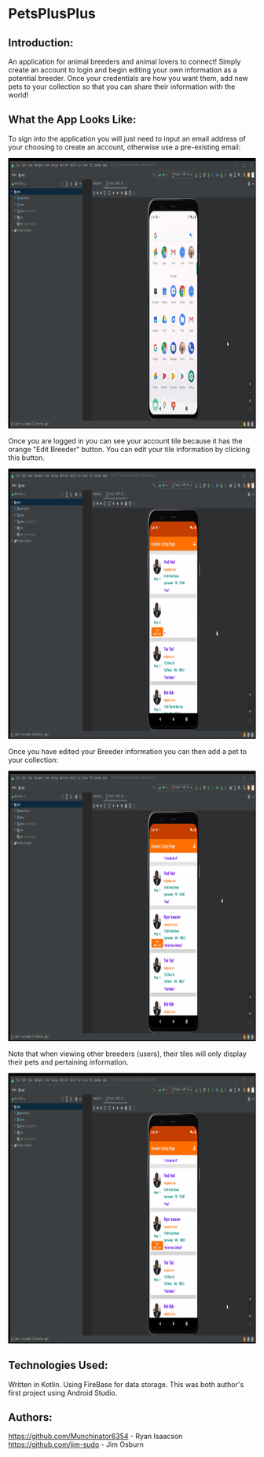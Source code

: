 # PetsPlusPlus
## Introduction:
An application for animal breeders and animal lovers to connect! Simply create an account to login and begin editing your own information as a potential breeder. Once your credentials are how you want them, add new pets to your collection so that you can share their information with the world!

## What the App Looks Like:
To sign into the application you will just need to input an email address of your choosing to create an account, otherwise use a pre-existing email:

<img src="readMeGifs/petsSignBackIn.gif" width="1000" height="550"/>

Once you are logged in you can see your account tile because it has the orange "Edit Breeder" button. You can edit your tile information by clicking this button.

<img src="readMeGifs/petsEditBreeder.gif" width="1000" height="550"/>

Once you have edited your Breeder information you can then add a pet to your collection:

<img src="readMeGifs/petsCreateAPet.gif" width="1000" height="550"/>

Note that when viewing other breeders (users), their tiles will only display their pets and pertaining information.

<img src="readMeGifs/petsLookingAtOtherBreedersPets.gif" width="1000" height="550"/>

## Technologies Used:
Written in Kotlin.
Using FireBase for data storage.
This was both author's first project using Android Studio.

## Authors:
https://github.com/Munchinator6354 - Ryan Isaacson  
https://github.com/jim-sudo - Jim Osburn 
